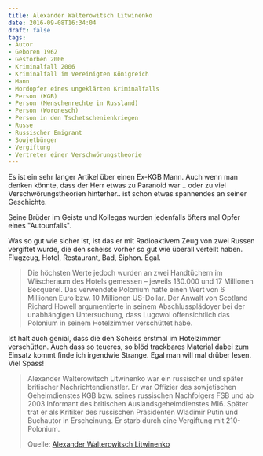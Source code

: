 ```yaml
---
title: Alexander Walterowitsch Litwinenko
date: 2016-09-08T16:34:04
draft: false
tags:
- Autor
- Geboren 1962
- Gestorben 2006
- Kriminalfall 2006
- Kriminalfall im Vereinigten Königreich
- Mann
- Mordopfer eines ungeklärten Kriminalfalls
- Person (KGB)
- Person (Menschenrechte in Russland)
- Person (Woronesch)
- Person in den Tschetschenienkriegen
- Russe
- Russischer Emigrant
- Sowjetbürger
- Vergiftung
- Vertreter einer Verschwörungstheorie
---
```


Es ist ein sehr langer Artikel über einen Ex-KGB Mann. Auch wenn man denken
könnte, dass der Herr etwas zu Paranoid war .. oder zu viel
Verschwörungstheorien hinterher.. ist schon etwas spannendes an seiner
Geschichte.

Seine Brüder im Geiste und Kollegas wurden jedenfalls öfters mal Opfer
eines "Autounfalls".

Was so gut wie sicher ist, ist das er mit Radioaktivem Zeug von zwei Russen
vergiftet wurde, die den scheiss vorher so gut wie überall verteilt haben.
Flugzeug, Hotel, Restaurant, Bad, Siphon. Egal.

> Die höchsten Werte jedoch wurden an zwei Handtüchern im Wäscheraum des
> Hotels gemessen – jeweils 130.000 und 17 Millionen Becquerel. Das
> verwendete Polonium hatte einen Wert von 6 Millionen Euro bzw. 10 Millionen
> US-Dollar. Der Anwalt von Scotland Richard Howell argumentierte in seinem
> Abschlussplädoyer bei der unabhängigen Untersuchung, dass Lugowoi
> offensichtlich das Polonium in seinem Hotelzimmer verschüttet habe.

Ist halt auch genial, dass die den Scheiss erstmal im Hotelzimmer
verschütten. Auch dass so teueres, so blöd trackbares Material dabei zum
Einsatz kommt finde ich irgendwie Strange. Egal man will mal drüber lesen.
Viel Spass!

> Alexander Walterowitsch Litwinenko war ein russischer und später
> britischer Nachrichtendienstler. Er war Offizier des sowjetischen
> Geheimdienstes KGB bzw. seines russischen Nachfolgers FSB und ab 2003
> Informant des britischen Auslandsgeheimdienstes MI6. Später trat er als
> Kritiker des russischen Präsidenten Wladimir Putin und Buchautor in
> Erscheinung. Er starb durch eine Vergiftung mit 210-Polonium.
>
> Quelle: [Alexander Walterowitsch Litwinenko](https://de.wikipedia.org/wiki/Alexander_Walterowitsch_Litwinenko)
